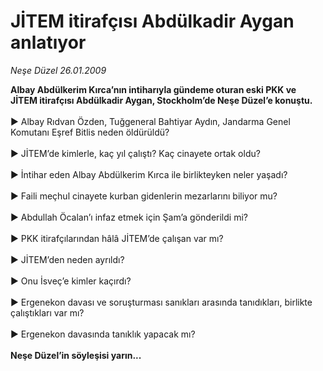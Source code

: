 # JİTEM itirafçısı Abdülkadir Aygan anlatıyor

*Neşe Düzel 26.01.2009*

<div class="taraf_structure_2col_1zq">
<div class="margen_n">



 <p><b>Albay Abdülkerim Kırca’nın intiharıyla gündeme oturan eski PKK ve</b> <b>JİTEM itirafçısı Abdülkadir Aygan, Stockholm’de Neşe Düzel’e konuştu. </b><b> </b> <br/><br/>► Albay Rıdvan Özden, Tuğgeneral Bahtiyar Aydın, Jandarma Genel Komutanı Eşref Bitlis neden öldürüldü? <br/><br/>► JİTEM’de kimlerle, kaç yıl çalıştı? Kaç cinayete ortak oldu? <br/><br/>► İntihar eden Albay Abdülkerim Kırca ile birlikteyken neler yaşadı? <br/><br/>► Faili meçhul cinayete kurban gidenlerin mezarlarını biliyor mu? <br/><br/>► Abdullah Öcalan’ı infaz etmek için Şam’a gönderildi mi? <br/><br/>► PKK itirafçılarından hâlâ JİTEM’de çalışan var mı? <br/><br/>► JİTEM’den neden ayrıldı? <br/><br/>► Onu İsveç’e kimler kaçırdı? <br/><br/>► Ergenekon davası ve soruşturması sanıkları arasında tanıdıkları, birlikte çalıştıkları var mı? <br/><br/>► Ergenekon davasında tanıklık yapacak mı?   <br/><br/><strong>Neşe Düzel’in söyleşisi yarın...</strong></p>

<br/>


<div id="taraf_not">
</div>

</div>


</div>
